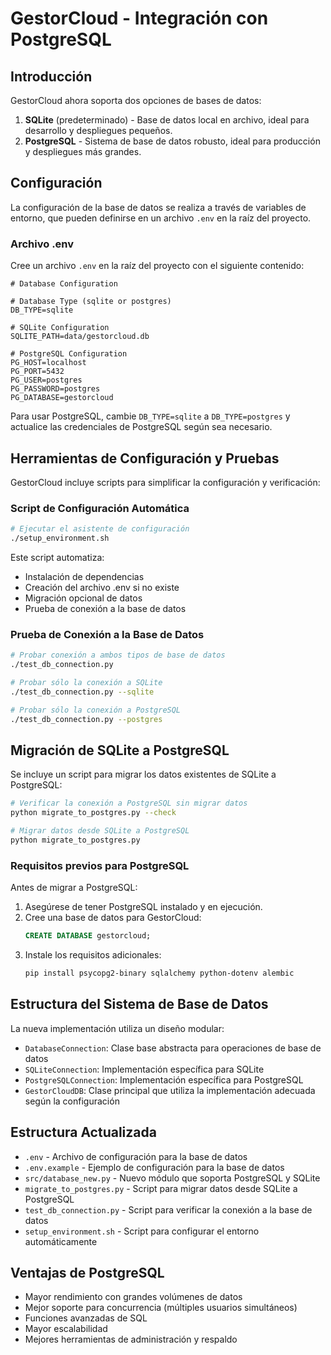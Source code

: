 # GestorCloud - Integración con PostgreSQL

## Introducción

GestorCloud ahora soporta dos opciones de bases de datos:

1. **SQLite** (predeterminado) - Base de datos local en archivo, ideal para desarrollo y despliegues pequeños.
2. **PostgreSQL** - Sistema de base de datos robusto, ideal para producción y despliegues más grandes.

## Configuración

La configuración de la base de datos se realiza a través de variables de entorno, que pueden definirse en un archivo `.env` en la raíz del proyecto.

### Archivo .env

Cree un archivo `.env` en la raíz del proyecto con el siguiente contenido:

```
# Database Configuration

# Database Type (sqlite or postgres)
DB_TYPE=sqlite

# SQLite Configuration
SQLITE_PATH=data/gestorcloud.db

# PostgreSQL Configuration
PG_HOST=localhost
PG_PORT=5432
PG_USER=postgres
PG_PASSWORD=postgres
PG_DATABASE=gestorcloud
```

Para usar PostgreSQL, cambie `DB_TYPE=sqlite` a `DB_TYPE=postgres` y actualice las credenciales de PostgreSQL según sea necesario.

## Herramientas de Configuración y Pruebas

GestorCloud incluye scripts para simplificar la configuración y verificación:

### Script de Configuración Automática

```bash
# Ejecutar el asistente de configuración
./setup_environment.sh
```

Este script automatiza:
- Instalación de dependencias
- Creación del archivo .env si no existe
- Migración opcional de datos
- Prueba de conexión a la base de datos

### Prueba de Conexión a la Base de Datos

```bash
# Probar conexión a ambos tipos de base de datos
./test_db_connection.py

# Probar sólo la conexión a SQLite
./test_db_connection.py --sqlite

# Probar sólo la conexión a PostgreSQL
./test_db_connection.py --postgres
```

## Migración de SQLite a PostgreSQL

Se incluye un script para migrar los datos existentes de SQLite a PostgreSQL:

```bash
# Verificar la conexión a PostgreSQL sin migrar datos
python migrate_to_postgres.py --check

# Migrar datos desde SQLite a PostgreSQL
python migrate_to_postgres.py
```

### Requisitos previos para PostgreSQL

Antes de migrar a PostgreSQL:

1. Asegúrese de tener PostgreSQL instalado y en ejecución.
2. Cree una base de datos para GestorCloud:
   ```sql
   CREATE DATABASE gestorcloud;
   ```
3. Instale los requisitos adicionales:
   ```bash
   pip install psycopg2-binary sqlalchemy python-dotenv alembic
   ```

## Estructura del Sistema de Base de Datos

La nueva implementación utiliza un diseño modular:

- `DatabaseConnection`: Clase base abstracta para operaciones de base de datos
- `SQLiteConnection`: Implementación específica para SQLite
- `PostgreSQLConnection`: Implementación específica para PostgreSQL
- `GestorCloudDB`: Clase principal que utiliza la implementación adecuada según la configuración

## Estructura Actualizada

- `.env` - Archivo de configuración para la base de datos
- `.env.example` - Ejemplo de configuración para la base de datos
- `src/database_new.py` - Nuevo módulo que soporta PostgreSQL y SQLite
- `migrate_to_postgres.py` - Script para migrar datos desde SQLite a PostgreSQL
- `test_db_connection.py` - Script para verificar la conexión a la base de datos
- `setup_environment.sh` - Script para configurar el entorno automáticamente

## Ventajas de PostgreSQL

- Mayor rendimiento con grandes volúmenes de datos
- Mejor soporte para concurrencia (múltiples usuarios simultáneos)
- Funciones avanzadas de SQL
- Mayor escalabilidad
- Mejores herramientas de administración y respaldo